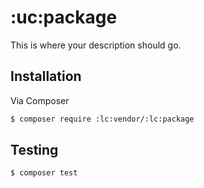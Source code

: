 # :uc:package

This is where your description should go. 

## Installation

Via Composer

``` bash
$ composer require :lc:vendor/:lc:package
```

## Testing

``` bash
$ composer test
```
